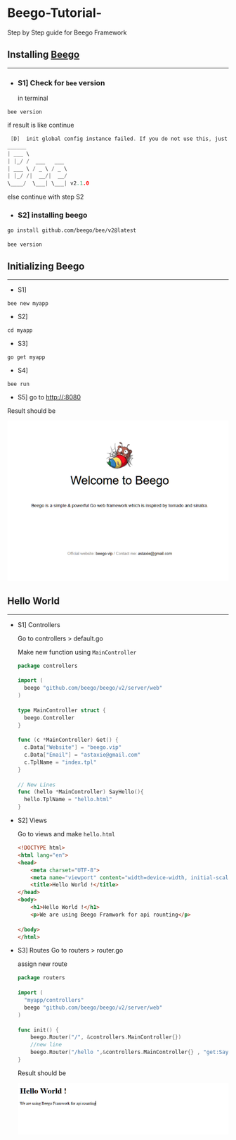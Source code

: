 # Beego-Tutorial-
Step by Step guide for Beego Framework 


## Installing [Beego](https://beego.wiki/docs/intro/introduction/)
---

- ### S1] Check for `bee` version
  in terminal
 ```
 bee version
  ```

if result is like continue 
```go
 [D]  init global config instance failed. If you do not use this, just ignore it.  open conf/app.conf: The system cannot find the path specified.
______
| ___ \
| |_/ /  ___   ___
| ___ \ / _ \ / _ \
| |_/ /|  __/|  __/
\____/  \___| \___| v2.1.0
```

else continue with step S2

- ### S2] installing beego
  
```
go install github.com/beego/bee/v2@latest

bee version 
```

## Initializing Beego 
---

- S1]
```
bee new myapp
```

- S2] 
```
cd myapp
```
- S3]
```
go get myapp
```

- S4]
```
bee run
```

- S5] go to [http://:8080](http://localhost:8080/)
  
Result should be 

![](https://github.com/Kool-Cool/Beego-Tutorial-/blob/main/images/home.png)

## Hello World
---

- S1] Controllers

  Go to controllers > default.go

  Make new function using `MainController`
  ```go
  package controllers

  import (
  	beego "github.com/beego/beego/v2/server/web"
  )
  
  type MainController struct {
  	beego.Controller
  }
  
  func (c *MainController) Get() {
  	c.Data["Website"] = "beego.vip"
  	c.Data["Email"] = "astaxie@gmail.com"
  	c.TplName = "index.tpl"
  }
  
  // New Lines
  func (hello *MainController) SayHello(){
  	hello.TplName = "hello.html"
  }

  ```

- S2] Views

  Go to views and make `hello.html`

  ```html
  <!DOCTYPE html>
  <html lang="en">
  <head>
      <meta charset="UTF-8">
      <meta name="viewport" content="width=device-width, initial-scale=1.0">
      <title>Hello World !</title>
  </head>
  <body>
      <h1>Hello World !</h1>
      <p>We are using Beego Framwork for api rounting</p>
      
  </body>
  </html>

  ```

- S3] Routes
  Go to routers > router.go

  assign new route

  ```go
  package routers
  
  import (
  	"myapp/controllers"
  	beego "github.com/beego/beego/v2/server/web"
  )
  
  func init() {
      beego.Router("/", &controllers.MainController{})
  	  //new line
  	  beego.Router("/hello ",&controllers.MainController{} , "get:SayHello") 
  }


  ```

  Result should be 

  ![](https://github.com/Kool-Cool/Beego-Tutorial-/blob/main/images/HelloWorld.png)
    
